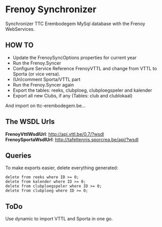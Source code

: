 # Frenoy Synchronizer

Synchronizer TTC Erembodegem MySql database with the Frenoy WebServices.

HOW TO
------

- Update the FrenoySyncOptions properties for current year
- Run the Frenoy.Syncer
- Configure Service Reference FrenoyVTTL and change from VTTL to Sporta (or vice versa). 
- (Un)comment Sporta/VTTL part
- Run the Frenoy.Syncer again
- Export the tables: reeks, clubploeg, clubploegspeler and kalender
- Export all new Clubs, if any (Tables: club and clublokaal) 

And import on ttc-erembodegem.be...

The WSDL Urls 
-------------
**FrenoyVttlWsdlUrl**: http://api.vttl.be/0.7/?wsdl  
**FrenoySportaWsdlUrl**: http://tafeltennis.sporcrea.be/api/?wsdl

Queries
-------
To make exports easier, delete everything generated: 
```
delete from reeks where ID >= 0;
delete from kalender where ID >= 0;
delete from clubploegspeler where ID >= 0;
delete from clubploeg where ID >= 0;
```

ToDo
----
Use dynamic to import VTTL and Sporta in one go.